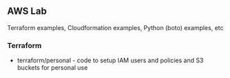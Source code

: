 ## AWS Lab

Terraform examples, Cloudformation examples, Python (boto) examples, etc

### Terraform

* terraform/personal - code to setup IAM users and policies and S3 buckets for personal use
